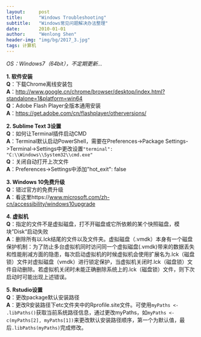 ```yaml
---
layout:     post
title:      "Windows Troubleshooting"
subtitle:   "Windows常见问题解决办法整理"
date:       2010-01-01
author:     "Wenlong Shen"
header-img: "img/bg/2017_3.jpg"
tags: 计算机
---
```


<script type="text/javascript" src="https://cdn.mathjax.org/mathjax/latest/MathJax.js?config=default"></script>

*OS：Windows7（64bit），不定期更新...*

**1. 软件安装**  
**Q**：下载Chrome离线安装包  
**A**：http://www.google.cn/chrome/browser/desktop/index.html?standalone=1&platform=win64  
**Q**：Adobe Flash Player全版本通用安装  
**A**：https://get.adobe.com/cn/flashplayer/otherversions/  

**2. Sublime Text 3设置**  
**Q**：如何让Terminal插件启动CMD  
**A**：Terminal默认启动PowerShell，需要在Preferences->Package Settings->Terminal->Settings中更改设置`"terminal": "C:\\Windows\\System32\\cmd.exe"`  
**Q**：关闭自动打开上次文件  
**A**：Preferences->Settings中添加"hot_exit": false  

**3. Windows 10免费升级**  
**Q**：错过官方的免费升级  
**A**：看这里https://www.microsoft.com/zh-cn/accessibility/windows10upgrade  

**4. 虚拟机**  
**Q**：指定的文件不是虚拟磁盘，打不开磁盘或它所依赖的某个快照磁盘，模块”Disk“启动失败  
**A**：删除所有以.lck结尾的文件以及文件夹。虚拟磁盘（.vmdk）本身有一个磁盘保护机制：为了防止多台虚拟机同时访问同一个虚拟磁盘(.vmdk)带来的数据丢失和性能削减方面的隐患，每次启动虚拟机的时候虚拟机会使用扩展名为.lck（磁盘锁）文件对虚拟磁盘（vmdk）进行锁定保护，当虚拟机关闭时.lck（磁盘锁）文件自动删除。若虚拟机关闭时未能正确删除系统上的.lck（磁盘锁）文件，则下次启动时可能出现上述错误。

**5. Rstudio设置**  
**Q**：更改package默认安装路径  
**A**：更改R安装路径下etc文件夹中的Rprofile.site文件。可使用`myPaths <- .libPaths()`获取当前系统路径信息，通过更改myPaths，如`myPaths <- c(myPaths[2], myPaths[1])`来更改默认安装路径顺序，第一个为默认值，最后`.libPaths(myPaths)`完成修改。

